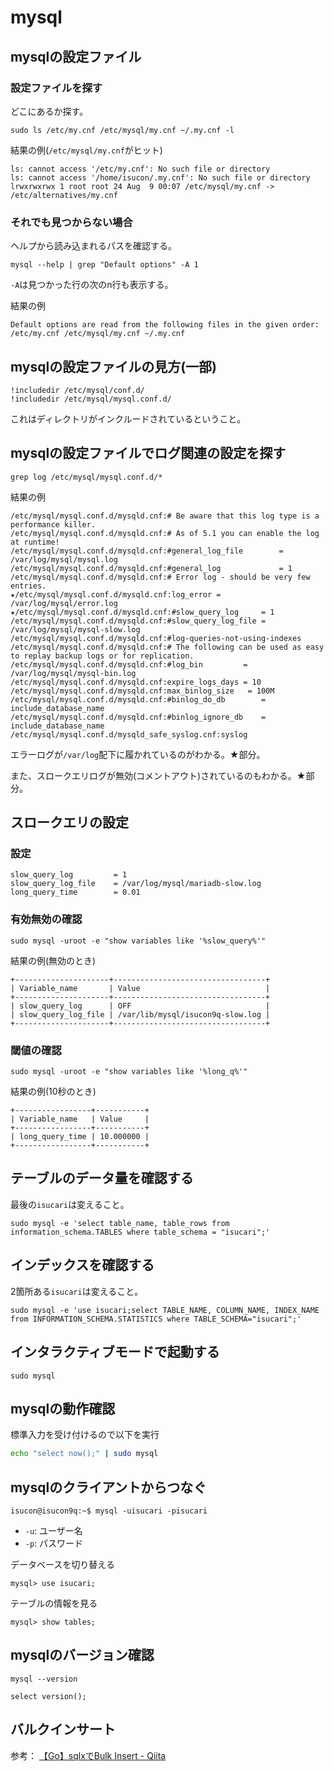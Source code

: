 # mysql

## mysqlの設定ファイル

### 設定ファイルを探す

どこにあるか探す。
```shell
sudo ls /etc/my.cnf /etc/mysql/my.cnf ~/.my.cnf -l
```
結果の例(`/etc/mysql/my.cnf`がヒット)
```text
ls: cannot access '/etc/my.cnf': No such file or directory
ls: cannot access '/home/isucon/.my.cnf': No such file or directory
lrwxrwxrwx 1 root root 24 Aug  9 00:07 /etc/mysql/my.cnf -> /etc/alternatives/my.cnf
```

### それでも見つからない場合
ヘルプから読み込まれるパスを確認する。
```
mysql --help | grep "Default options" -A 1
```
`-A`は見つかった行の次のn行も表示する。

結果の例
```
Default options are read from the following files in the given order:
/etc/my.cnf /etc/mysql/my.cnf ~/.my.cnf
```

## mysqlの設定ファイルの見方(一部)
```
!includedir /etc/mysql/conf.d/
!includedir /etc/mysql/mysql.conf.d/
```
これはディレクトリがインクルードされているということ。

## mysqlの設定ファイルでログ関連の設定を探す

```shell
grep log /etc/mysql/mysql.conf.d/*
```

結果の例
```text
/etc/mysql/mysql.conf.d/mysqld.cnf:# Be aware that this log type is a performance killer.
/etc/mysql/mysql.conf.d/mysqld.cnf:# As of 5.1 you can enable the log at runtime!
/etc/mysql/mysql.conf.d/mysqld.cnf:#general_log_file        = /var/log/mysql/mysql.log
/etc/mysql/mysql.conf.d/mysqld.cnf:#general_log             = 1
/etc/mysql/mysql.conf.d/mysqld.cnf:# Error log - should be very few entries.
★/etc/mysql/mysql.conf.d/mysqld.cnf:log_error = /var/log/mysql/error.log
★/etc/mysql/mysql.conf.d/mysqld.cnf:#slow_query_log		= 1
/etc/mysql/mysql.conf.d/mysqld.cnf:#slow_query_log_file	= /var/log/mysql/mysql-slow.log
/etc/mysql/mysql.conf.d/mysqld.cnf:#log-queries-not-using-indexes
/etc/mysql/mysql.conf.d/mysqld.cnf:# The following can be used as easy to replay backup logs or for replication.
/etc/mysql/mysql.conf.d/mysqld.cnf:#log_bin			= /var/log/mysql/mysql-bin.log
/etc/mysql/mysql.conf.d/mysqld.cnf:expire_logs_days	= 10
/etc/mysql/mysql.conf.d/mysqld.cnf:max_binlog_size   = 100M
/etc/mysql/mysql.conf.d/mysqld.cnf:#binlog_do_db		= include_database_name
/etc/mysql/mysql.conf.d/mysqld.cnf:#binlog_ignore_db	= include_database_name
/etc/mysql/mysql.conf.d/mysqld_safe_syslog.cnf:syslog
```

エラーログが`/var/log`配下に履かれているのがわかる。★部分。

また、スロークエリログが無効(コメントアウト)されているのもわかる。★部分。


## スロークエリの設定

### 設定
```
slow_query_log         = 1
slow_query_log_file    = /var/log/mysql/mariadb-slow.log
long_query_time        = 0.01
```

### 有効無効の確認
```shell
sudo mysql -uroot -e "show variables like '%slow_query%'"
```
結果の例(無効のとき)
```
+---------------------+----------------------------------+
| Variable_name       | Value                            |
+---------------------+----------------------------------+
| slow_query_log      | OFF                              |
| slow_query_log_file | /var/lib/mysql/isucon9q-slow.log |
+---------------------+----------------------------------+
```

### 閾値の確認
```shell
sudo mysql -uroot -e "show variables like '%long_q%'"
```
結果の例(10秒のとき)
```
+-----------------+-----------+
| Variable_name   | Value     |
+-----------------+-----------+
| long_query_time | 10.000000 |
+-----------------+-----------+
```

## テーブルのデータ量を確認する

最後の`isucari`は変えること。
```shell
sudo mysql -e 'select table_name, table_rows from information_schema.TABLES where table_schema = "isucari";'
```

## インデックスを確認する

2箇所ある`isucari`は変えること。
```shell
sudo mysql -e 'use isucari;select TABLE_NAME, COLUMN_NAME, INDEX_NAME from INFORMATION_SCHEMA.STATISTICS where TABLE_SCHEMA="isucari";'
```

## インタラクティブモードで起動する

```shell
sudo mysql
```

## mysqlの動作確認
標準入力を受け付けるので以下を実行
```sh
echo "select now();" | sudo mysql
```

## mysqlのクライアントからつなぐ
```
isucon@isucon9q:~$ mysql -uisucari -pisucari
```

- `-u`: ユーザー名
- `-p`: パスワード

データベースを切り替える
```
mysql> use isucari;
```

テーブルの情報を見る
```
mysql> show tables;
```

## mysqlのバージョン確認

```shell
mysql --version
```

```shell
select version();
```

## バルクインサート

参考： [【Go】sqlxでBulk Insert - Qiita](https://qiita.com/sayama0402/items/b16cbdb15a20fe5a54b0)
